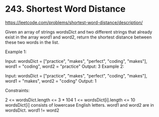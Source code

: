 # 243. Shortest Word Distance

https://leetcode.com/problems/shortest-word-distance/description/

Given an array of strings wordsDict and two different strings that already exist in the array word1 and word2, return the shortest distance between these two words in the list.

 

Example 1:

Input: wordsDict = ["practice", "makes", "perfect", "coding", "makes"], word1 = "coding", word2 = "practice"
Output: 3
Example 2:

Input: wordsDict = ["practice", "makes", "perfect", "coding", "makes"], word1 = "makes", word2 = "coding"
Output: 1
 

Constraints:

2 <= wordsDict.length <= 3 * 104
1 <= wordsDict[i].length <= 10
wordsDict[i] consists of lowercase English letters.
word1 and word2 are in wordsDict.
word1 != word2
